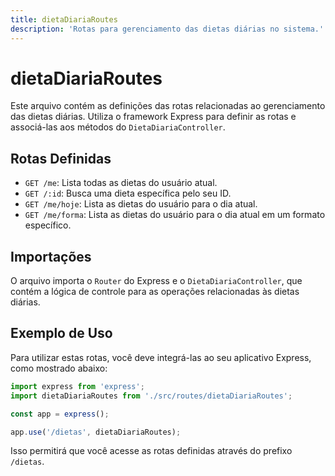 ```yaml
---
title: dietaDiariaRoutes
description: 'Rotas para gerenciamento das dietas diárias no sistema.'
---
```


# dietaDiariaRoutes

Este arquivo contém as definições das rotas relacionadas ao gerenciamento das dietas diárias. Utiliza o framework Express para definir as rotas e associá-las aos métodos do `DietaDiariaController`.

## Rotas Definidas

- `GET /me`: Lista todas as dietas do usuário atual.
- `GET /:id`: Busca uma dieta específica pelo seu ID.
- `GET /me/hoje`: Lista as dietas do usuário para o dia atual.
- `GET /me/forma`: Lista as dietas do usuário para o dia atual em um formato específico.

## Importações

O arquivo importa o `Router` do Express e o `DietaDiariaController`, que contém a lógica de controle para as operações relacionadas às dietas diárias.

## Exemplo de Uso

Para utilizar estas rotas, você deve integrá-las ao seu aplicativo Express, como mostrado abaixo:

```javascript
import express from 'express';
import dietaDiariaRoutes from './src/routes/dietaDiariaRoutes';

const app = express();

app.use('/dietas', dietaDiariaRoutes);
```

Isso permitirá que você acesse as rotas definidas através do prefixo `/dietas`.
